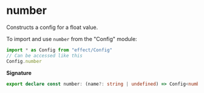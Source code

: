 # number

Constructs a config for a float value.

To import and use `number` from the "Config" module:

```ts
import * as Config from "effect/Config"
// Can be accessed like this
Config.number
```

**Signature**

```ts
export declare const number: (name?: string | undefined) => Config<number>
```

